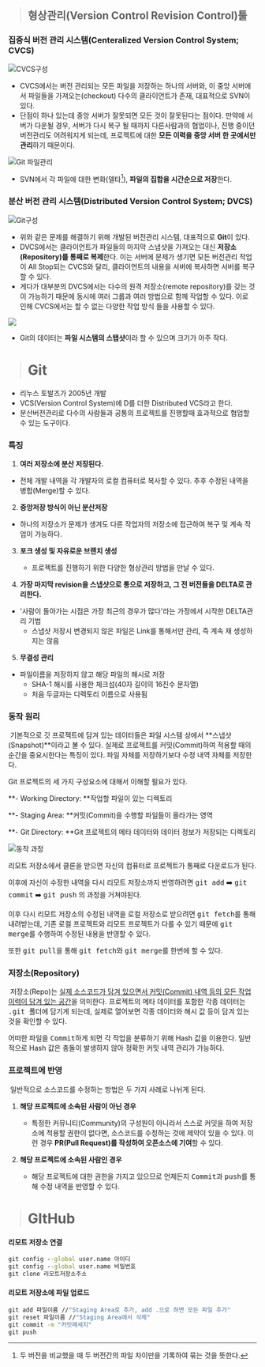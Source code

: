 > ## 형상관리(Version Control Revision Control)툴

### 집중식 버전 관리 시스템(Centeralized Version Control System; CVCS)

![CVCS구성](https://t1.daumcdn.net/cfile/tistory/27096736594B1C5B0A)

-   CVCS에서는 버전 관리되는 모든 파일을 저장하는 하나의 서버와, 이 중앙 서버에서 파일들을 가져오는(checkout) 다수의 클라이언트가 존재, 대표적으로 SVN이 있다.
-   단점이 하나 있는데 중앙 서버가 잘못되면 모든 것이 잘못된다는 점이다. 만약에 서버가 다운될 경우, 서버가 다시 복구 될 때까지 다른사람과의 협업이나, 진행 중이던 버전관리도 어려워지게 되는데, 프로젝트에 대한 **모든 이력을 중앙 서버 한 곳에서만 관리**하기 때문이다.

![Git 파일관리](https://git-scm.com/figures/18333fig0104-tn.png)

- SVN에서 각 파일에 대한 변화(델타[^1]), **파일의 집합을 시간순으로 저장**한다.



### 분산 버전 관리 시스템(Distributed Version Control System; DVCS)

![Git구성](https://t1.daumcdn.net/cfile/tistory/213CC73C594B1FDC11)

- 위와 같은 문제를 해결하기 위해 개발된 버전관리 시스템, 대표적으로 **Git**이 있다.
- DVCS에서는 클라이언트가 파일들의 마지막 스냅샷을 가져오는 대신 **저장소(Repository)를 통째로 복제**한다. 이는 서버에 문제가 생기면 모든 버전관리 작업이 All Stop되는 CVCS와 달리, 클라이언트의 내용을 서버에 복사하면 서버를 복구 할 수 있다.
- 게다가 대부분의 DVCS에서는 다수의 원격 저장소(remote repository)를 갖는 것이 가능하기 때문에 동시에 여러 그룹과 여러 방법으로 함께 작업할 수 있다. 이로 인해 CVCS에서는 할 수 없는 다양한 작업 방식 들을 사용할 수 있다.



![](https://git-scm.com/figures/18333fig0105-tn.png)

- Git의 데이터는 **파일 시스템의 스탭샷**이라 할 수 있으며 크기가 아주 작다.





> # Git

- 리누스 토발즈가 2005년 개발
- VCS(Version Control System)에 D를 더한 Distributed VCS라고 한다.
- 분산버전관리로 다수의 사람들과 공통의 프로젝트를 진행할때 효과적으로 협업할 수 있는 도구이다.

### 특징

1. **여러 저장소에 분산 저장된다.**
- 전체 개발 내역을 각 개발자의 로컬 컴퓨터로 복사할 수 있다. 추후 수정된 내역을 병합(Merge)할 수 있다.
  
2. **중앙저장 방식이 아닌 분산저장**
- 하나의 저장소가 문제가 생겨도 다른 작업자의 저장소에 접근하여 복구 및 계속 작업이 가능하다.
  
3. **포크 생성 및 자유로운 브랜치 생성**

   - 프로젝트를 진행하기 위한 다양한 형상관리 방법을 만날 수 있다.

4. **가장 마지막 revision을 스냅샷으로 통으로 저장하고, 그 전 버전들을 DELTA로 관리한다.**
- '사람이 돌아가는 시점은 가장 최근의 경우가 많다'라는 가정에서 시작한 DELTA관리 기법
   - 스냅샷 저장시 변경되지 않은 파일은 Link를 통해서만 관리, 즉 계속 재 생성하지는 않음
   
5. **무결성 관리**
- 파일이름을 저장하지 않고 해당 파일의 해시로 저장
   - SHA-1 해시를 사용한 체크섬(40자 길이의 16진수 문자열)
   - 처음 두글자는 디렉토리 이름으로 사용됨
   



### 동작 원리

​	기본적으로 깃 프로젝트에 담겨 있는 데이터들은 파일 시스템 상에서 **스냅샷(Snapshot)**이라고 볼 수 있다. 실제로 프로젝트를 커밋(Commit)하여 적용할 때의 순간을 중요시한다는 특징이 있다. 파일 자체를 저장하기보다 수정 내역 자체를 저장한다.

Git 프로젝트의 세 가지 구성요소에 대해서 이해할 필요가 있다.



**- Working Directory: **작업할 파일이 있는 디렉토리

**- Staging Area: **커밋(Commit)을 수행할 파일들이 올라가는 영역

**- Git Directory: **Git 프로젝트의 메타 데이터와 데이터 정보가 저장되는 디렉토리



![동작 과정](https://t1.daumcdn.net/cfile/tistory/9971A1405C1DDADF20)

리모트 저장소에서 클론을 받으면 자신의 컴퓨터로 프로젝트가 통째로 다운로드가 된다.

이후에 자신이 수정한 내역을 다시 리모트 저장소까지 반영하려면 <kbd>git add</kbd> :arrow_right: <kbd>git commit</kbd> :arrow_right: <kbd>git push</kbd> 의 과정을 거쳐야된다.

이후 다시 리모트 저장소의 수정된 내역을 로컬 저장소로 받으려면 <kbd>git fetch</kbd>를 통해 내려받는데, 기존 로컬 프로젝트와 리모트 프로젝트가 다를 수 있기 때문에 <kbd>git merge</kbd>를 수행하여 수정된 내용을 반영할 수 있다.

또한 <kbd>git pull</kbd>을 통해 <kbd>git fetch</kbd>와 <kbd>git merge</kbd>를 한번에 할 수 있다.



### 저장소(Repository)

​	저장소(Repo)는 <u>실제 소스코드가 담겨 있으면서 커밋(Commit) 내역 등의 모든 작업 이력이 담겨 있는 공간</u>을 의미한다. 프로젝트의 메타 데이터를 포함한 각종 데이터는 <kbd>.git 폴더</kbd>에 담기게 되는데, 실제로 열어보면 각종 데이터와 해시 값 등이 담겨 있는 것을 확인할 수 있다.

어떠한 파일을 <kbd>Commit</kbd>하게 되면 각 작업을 분류하기 위해 Hash 값을 이용한다. 일반적으로 Hash 값은 충돌이 발생하지 않아 정확한 커밋 내역 관리가 가능하다.





### 프로젝트에 반영

​	일반적으로 소스코드를 수정하는 방법은 두 가지 사례로 나뉘게 된다.

1. **해당 프로젝트에 소속된 사람이 아닌 경우**
   - 특정한 커뮤니티(Community)의 구성원이 아니라서 스스로 커밋을 하여 저장소에 적용할 권한이 없다면, 소스코드를 수정하는 것에 제약이 있을 수 있다. 이런 경우 **PR(Pull Request)를 작성하여 오픈소스에 기여**할 수 있다.

2. **해당 프로젝트에 소속된 사람인 경우**
   - 해당 프로젝트에 대한 권한을 가지고 있으므로 언제든지 <kbd>Commit</kbd>과 <kbd>push</kbd>를 통해 수정 내역을 반영할 수 있다.







> # GItHub

#### 리모트 저장소 연결

```cmd
git config --global user.name 아이디
git config --global user.name 비밀번호
git clone 리모트저장소주소
```

#### 리모트 저장소에 파일 업로드

```cmd
git add 파일이름 //"Staging Area로 추가, add .으로 하면 모든 파일 추가"
git reset 파일이름 //"Staging Area에서 삭제"
git commit -m "커밋메세지"
git push
```











[^1]: 두 버전을 비교했을 때 두 버전간의 파일 차이만을 기록하여 묶는 것을 뜻한다.

